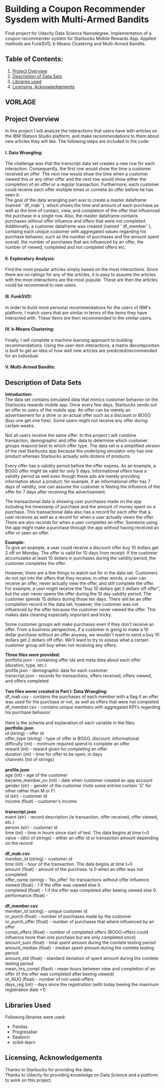 # Building a Coupon Recommender Sysdem with Multi-Armed Bandits
Final project for Udacity Data Science Nanodegree. Implementation of a coupon recommender system for Starbucks Mobile Rewards App. Applied methods are FunkSVD, k-Means Clustering and Multi-Armed Bandits. 

## **Table of Contents:**
1. [Project Overview](README.md#project-Overview)
2. [Description of Data Sets](README.md#description-of-data-sets)
3. [Libraries used](README.md#libraries-used)
4. [Licensing, Acknowledgements](README.md#licensing-acknowledgements)

## VORLAGE
## **Project Overview**<br/>
In this project I will analyze the interactions that users have with articles on the IBM Watson Studio platform, and make recommendations to them about new articles  they will like. The following steps are included in the code:<br/>

#### I. Data Wrangling: <br/>
The challenge was that the transcript data set creates a new row for each interaction. Consequently, the first row would show the time a customer received an offer. The next row would show the time when a customer viewed this or any other offer and the next row would show either the completion of an offer or a regular transaction. Furthermore, each customer could receive each offer multiple times or comlete an offer before he has seen it.<br/> 
The goal of the data wrangling part was to create a master dataframe (named ´´df_mab´´), which shows the time and amount of each purchase as well as the time of contact, view, and completion of the offer that influenced the purchase in a single row. Also, the master dataframe contains purchases without offer infuence and offers that were not completed.<br/> 
Additionally, a customer dataframe was created (named ´´df_member´´), containg each unique customer with aggregated values regarding his purchase behavior, such as the number of purchases and the amount spent overall, the number of purchases that are influenced by an offer, the number of viewed, completed and not completet offers etc. <br/> 

#### II. Exploratory Analysis: <br/>
Find the most popular articles simply based on the most interactions. Since there are no ratings for any of the articles, it is easy to assume the articles with the most interactions are the most popular. These are then the articles could be recommend to new users.

#### III. FunkSVD:<br/>
In order to build more personal recommendations for the users of IBM's platform, I match users that are similar in terms of the items they have interacted with. These items are then recommended to the similar users. 

#### IV. k-Means Clustering:<br/>
Finally, I will complete a machine learning approach to building recommendations. Using the user-item interactions, a matrix decomposition is built to get an idea of how well new articles are predicted/recommended for an individual.

#### V. Multi-Armed Bandits: <br/>

## **Description of Data Sets**<br/>

**Introduction:**<br/>
The data set contains simulated data that mimics customer behavior on the Starbucks rewards mobile app. Once every few days, Starbucks sends out an offer to users of the mobile app. An offer can be merely an advertisement for a drink or an actual offer such as a discount or BOGO (buy one get one free). Some users might not receive any offer during certain weeks.<br/>

Not all users receive the same offer. In this project I will combine transaction, demographic and offer data to determine which customer groups respond best to which offer type. The data set is a simplified version of the real Starbucks app because the underlying simulator only has one product whereas Starbucks actually sells dozens of products.<br/>

Every offer has a validity period before the offer expires. As an example, a BOGO offer might be valid for only 5 days. Informational offers have a validity period as well even though these ads are merely providing information about a product; for example, if an informational offer has 7 days of validity, one can assume the customer is feeling the influence of the offer for 7 days after receiving the advertisement.<br/>

The transactional data is showing user purchases made on the app including the timestamp of purchase and the amount of money spent on a purchase. This transactional data also has a record for each offer that a user receives as well as a record for when a user actually views the offer. There are also records for when a user completes an offer. Someone using the app might make a purchase through the app without having received an offer or seen an offer.<br/>

**Example:**<br/>
To give an example, a user could receive a discount offer buy 10 dollars get 2 off on Monday. The offer is valid for 10 days from receipt. If the customer accumulates at least 10 dollars in purchases during the validity period, the customer completes the offer.<br/>

However, there are a few things to watch out for in the data set. Customers do not opt into the offers that they receive; in other words, a user can receive an offer, never actually view the offer, and still complete the offer. For example, a user might receive the "buy 10 dollars get 2 dollars off offer", but the user never opens the offer during the 10 day validity period. The customer spends 15 dollars during those ten days. There will be an offer completion record in the data set; however, the customer was not influenced by the offer because the customer never viewed the offer. This makes data cleaning especially important and tricky.<br/>

Some customer groups will make purchases even if they don't receive an offer. From a business perspective, if a customer is going to make a 10 dollar purchase without an offer anyway, we wouldn't want to send a buy 10 dollars get 2 dollars off offer. We'll want to try to assess what a certain customer group will buy when not receiving any offers.<br/>

**Three files were provided:**<br/>
portfolio.json - containing offer ids and meta data about each offer (duration, type, etc.)<br/>
profile.json - demographic data for each customer<br/>
transcript.json - records for transactions, offers received, offers viewed, and offers completed<br/>
<br/>
**Two files werer created in Part I: Data Wrangling:**<br/>
df_mab.csv - contains the purchases of each member with a flag if an offer was used for the purchase or not, as well as offers that were not completed<br/>
df_member.csv - contains unique members with aggregated KPI's regarding his purchase behavior<br/>
<br/>
Here is the schema and explanation of each variable in the files:<br/>
**portfolio.json**<br/>
id (string) - offer id<br/>
offer_type (string) - type of offer ie BOGO, discount, informational<br/>
difficulty (int) - minimum required spend to complete an offer<br/>
reward (int) - reward given for completing an offer<br/>
duration (int) - time for offer to be open, in days<br/>
channels (list of strings)<br/>
<br/>
**profile.json**<br/>
age (int) - age of the customer<br/>
became_member_on (int) - date when customer created an app account<br/>
gender (str) - gender of the customer (note some entries contain 'O' for other rather than M or F)<br/>
id (str) - customer id<br/>
income (float) - customer's income<br/>
<br/>
**transcript.json**<br/>
event (str) - record description (ie transaction, offer received, offer viewed, etc.)<br/>
person (str) - customer id<br/>
time (int) - time in hours since start of test. The data begins at time t=0<br/>
value - (dict of strings) - either an offer id or transaction amount depending on the record<br/>
<br/>
**df_mab.csv**<br/>
member_id (string) - customer id <br/>
time (int) - hour of the transaction. The data begins at time t=0<br/>
amount (float) - amount of the purchase. Is 0 when an offer was not completed.<br/>
offer_name (string) - 'No_offer' for transactions without offer influence.<br/>
viewed (float) - 1 if the offer was viewed else 0.<br/>
completed (float) - 1 if the offer was completed after beeing viewed else 0.<br/>
performance (float) - <br/>
<br/>
**df_member.csv**<br/>
member_id (string) - unique customer id <br/>
nr_purch (float) - number of purchases made by the customer<br/>
nr_purch_offer (float) - number of purchases that where influenced by an offer<br/>
compl_offers (float) - number of completed offers (BOGO-offers could influence more than one purchase but are only completed once)<br/>
amount_sum (float) - total spent amount during the comlete testing period<br/>
amount_median (float) - median spent amount during the comlete testing period<br/>
amount_std (float) - standard deviation of spent amount during the comlete testing period<br/>
mean_hrs_compl (flaot) - mean hours between view and completion of an offer (if the offer was completed after beeing viewed)<br/>
nr_NUO (float) - number of not-used-offers<br/>
days_reg (int) - days since the registration (with today beeing the maximum registration date +1)<br/>

## **Libraries Used**<br/>
Following libraries were used:<br/>
- Pandas<br/>
- Progressbar<br/>
- Seaborn<br/>
- scikit-learn<br/>

## **Licensing, Acknowledgements**<br/>
Thanks to Starbucks for providing the data.<br/>
Thanks to Udacity for providing knowledge on Data Science and a platform to work on this project.<br/>

